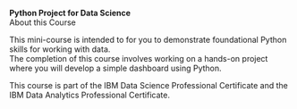 **Python Project for Data Science**  
About this Course  
  
This mini-course is intended to for you to demonstrate foundational Python skills for working with data.  
The completion of this course involves working on a hands-on project where you will develop a simple dashboard using Python.  

This course is part of the IBM Data Science Professional Certificate and the IBM Data Analytics Professional Certificate.  
